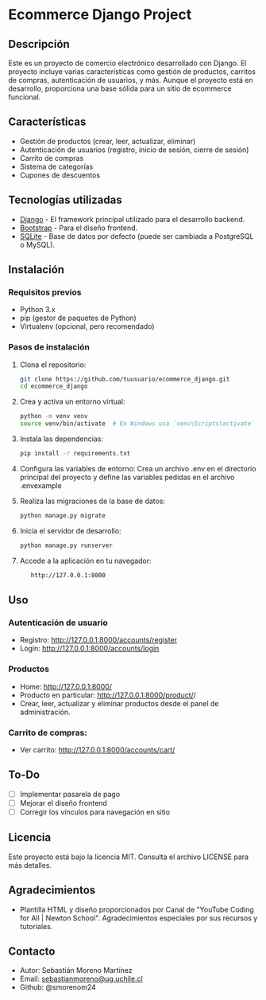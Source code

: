 # Ecommerce Django Project

## Descripción

Este es un proyecto de comercio electrónico desarrollado con Django. El proyecto incluye varias características como gestión de productos, carritos de compras, autenticación de usuarios, y más. Aunque el proyecto está en desarrollo, proporciona una base sólida para un sitio de ecommerce funcional.

## Características

- Gestión de productos (crear, leer, actualizar, eliminar)
- Autenticación de usuarios (registro, inicio de sesión, cierre de sesión)
- Carrito de compras
- Sistema de categorías
- Cupones de descuentos

## Tecnologías utilizadas

- [Django](https://www.djangoproject.com/) - El framework principal utilizado para el desarrollo backend.
- [Bootstrap](https://getbootstrap.com/) - Para el diseño frontend.
- [SQLite](https://www.sqlite.org/index.html) - Base de datos por defecto (puede ser cambiada a PostgreSQL o MySQL).

## Instalación

### Requisitos previos

- Python 3.x
- pip (gestor de paquetes de Python)
- Virtualenv (opcional, pero recomendado)

### Pasos de instalación

1. Clona el repositorio:
   ```bash
   git clone https://github.com/tuusuario/ecommerce_django.git
   cd ecommerce_django
2. Crea y activa un entorno virtual:
    ```bash
    python -m venv venv
    source venv/bin/activate  # En Windows usa `venv\Scripts\activate`
3. Instala las dependencias: 
    ```bash
   pip install -r requirements.txt
4. Configura las variables de entorno:
Crea un archivo .env en el directorio principal del proyecto y define las variables pedidas en el archivo .envexample


5. Realiza las migraciones de la base de datos:
   ```bash
   python manage.py migrate
6. Inicia el servidor de desarrollo:
    ```bash
   python manage.py runserver

7. Accede a la aplicación en tu navegador:
    ```bash
       http://127.0.0.1:8000

## Uso

### Autenticación de usuario
* Registro: http://127.0.0.1:8000/accounts/register
* Login: http://127.0.0.1:8000/accounts/login

### Productos
* Home: http://127.0.0.1:8000/
* Producto en particular: http://127.0.0.1:8000/product/<slug>/
* Crear, leer, actualizar y eliminar productos desde el panel de administración.

### Carrito de compras:
* Ver carrito: http://127.0.0.1:8000/accounts/cart/

## To-Do

- [ ] Implementar pasarela de pago
- [ ] Mejorar el diseño frontend
- [ ] Corregir los vínculos para navegación en sitio
 
## Licencia

Este proyecto está bajo la licencia MIT. Consulta el archivo LICENSE para más detalles.

## Agradecimientos

* Plantilla HTML y diseño proporcionados por Canal de "YouTube Coding for All | Newton School". Agradecimientos especiales por sus recursos y tutoriales.

## Contacto

* Autor: Sebastián Moreno Martínez
* Email: sebastianmoreno@ug.uchile.cl
* Github: @smorenom24